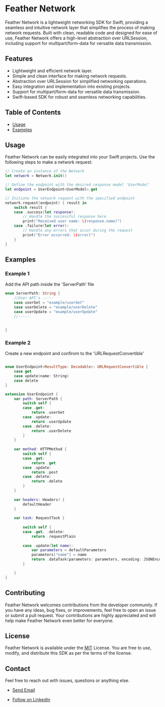 # Feather Network
Feather Network is a lightweight networking SDK for Swift, providing a seamless and intuitive network layer that simplifies the process of making network requests. Built with clean, readable code and designed for ease of use, Feather Network offers a high-level abstraction over URLSession, including support for multipart/form-data for versatile data transmission.

## Features
- Lightweight and efficient network layer.
- Simple and clean interface for making network requests.
- Abstraction over URLSession for simplified networking operations.
- Easy integration and implementation into existing projects.
- Support for multipart/form-data for versatile data transmission.
- Swift-based SDK for robust and seamless networking capabilities.

## Table of Contents
- [Usage](#usage)
- [Examples](#examples)

## Usage
Feather Network can be easily integrated into your Swift projects. Use the following steps to make a network request:
``` swift
// Create an instance of the Network
let network = Network.init()

// Define the endpoint with the desired response model 'UserModel'
let endpoint = UserEndpoint<UserModel>.get

// Initiate the network request with the specified endpoint
network.request(endpoint) { result in
    switch result {
    case .success(let response):
        // Handle the successful response here
        print("Received user name: \(response.name)")
    case .failure(let error):
        // Handle any errors that occur during the request
        print("Error occurred: \(error)")
    }
}
```

## Examples

### Example 1
Add the API path inside the 'ServerPath' file
```swift
enum ServerPath: String {
    //User API's -----
    case userGet = "example/userGet"
    case userDelete = "example/userDelete"
    case userUpdate = "example/userUpdate"
    //-----
    
    
}
```
### Example 2
Create a new endpoint and confirom to the 'URLRequestConvertible'
``` swift

enum UserEndpoint<ResultType: Decodable>: URLRequestConvertible {
    case get
    case update(name: String)
    case delete
}

extension UserEndpoint {
    var path: ServerPath {
        switch self {
        case .get:
            return .userGet
        case .update:
            return .userUpdate
        case .delete:
            return .userDelete
        }
    }
    
    var method: HTTPMethod {
        switch self {
        case .get:
            return .get
        case .update:
            return .post
        case .delete:
            return .delete
        }
    }
    
    var headers: Headers? {
        defaultHeader
    }
    
    var task: RequestTask {
        
        switch self {
        case .get, .delete:
            return .requestPlain
            
        case .update(let name):
            var parameters = defaultParameters
            parameters["name"] = name
            return .dataTask(parameters: parameters, encoding: JSONEncoding.default)
        }

    }
}
```

## Contributing
Feather Network welcomes contributions from the developer community. If you have any ideas, bug fixes, or improvements, feel free to open an issue or submit a pull request. Your contributions are highly appreciated and will help make Feather Network even better for everyone.

## License
Feather Network is available under the [MIT](https://github.com/abdulazizSi/FeatherNetwork/blob/main/LICENSE) License. You are free to use, modify, and distribute this SDK as per the terms of the license.

## Contact

Feel free to reach out with issues, questions or anything else.

- <p><a href="mailto:abdulaziz.si.aa@gmail.com">Send Email</a></p>
- [Follow on LinkedIn](https://linkedin.com/in/abdulaziz-alsikh-1225a2120)
